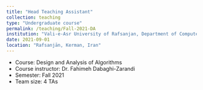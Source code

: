```yaml
---
title: "Head Teaching Assistant"
collection: teaching
type: "Undergraduate course"
permalink: /teaching/Fall-2021-DA
institution: "Vali-e-Asr University of Rafsanjan, Department of Computer Engineering"
date: 2021-09-01
location: "Rafsanjān, Kerman, Iran"
---
```


- Course: Design and Analysis of Algorithms
- Course instructor: Dr. Fahimeh Dabaghi-Zarandi
- Semester: Fall 2021
- Team size: 4 TAs

